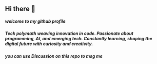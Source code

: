 ## Hi there 👋
##### welcome to my github profile
##### Tech polymath weaving innovation in code. Passionate about programming, AI, and emerging tech. Constantly learning, shaping the digital future with curiosity and creativity.
##### you can use Discussion on this repo to msg me

<!--
**TEEB0W/TEEB0W** is a ✨ _special_ ✨ repository because its `README.md` (this file) appears on your GitHub profile.

Here are some ideas to get you started:

- 🔭 I’m currently working on ...
- 🌱 I’m currently learning ...
- 👯 I’m looking to collaborate on ...
- 🤔 I’m looking for help with ...
- 💬 Ask me about ...
- 📫 How to reach me: ...
- 😄 Pronouns: ...
- ⚡ Fun fact: ...
-->
